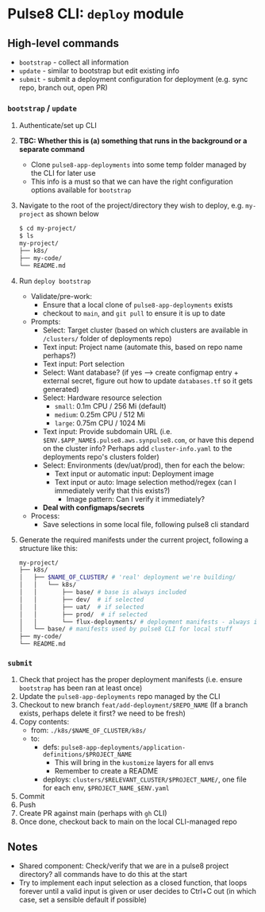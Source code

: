 # Pulse8 CLI: `deploy` module

## High-level commands

- `bootstrap` - collect all information
- `update` - similar to bootstrap but edit existing info
- `submit` - submit a deployment configuration for deployment (e.g. sync repo, branch out, open PR)

### `bootstrap` / `update`

1. Authenticate/set up CLI
1. **TBC: Whether this is (a) something that runs in the background or a separate command**
    - Clone `pulse8-app-deployments` into some temp folder managed by the CLI for later use
    - This info is a must so that we can have the right configuration options available for `bootstrap`
1. Navigate to the root of the project/directory they wish to deploy, e.g. `my-project` as shown below

    ```bash
    $ cd my-project/
    $ ls
    my-project/
    ├── k8s/
    ├── my-code/
    └── README.md
    ```

1. Run `deploy bootstrap`
    - Validate/pre-work:
        - Ensure that a local clone of `pulse8-app-deployments` exists
        - checkout to `main`, and `git pull` to ensure it is up to date
    - Prompts:
        - Select: Target cluster (based on which clusters are available in `/clusters/` folder of deployments repo)
        - Text input: Project name (automate this, based on repo name perhaps?)
        - Text input: Port selection
        - Select: Want database? (if yes --> create configmap entry + external secret, figure out how to update `databases.tf` so it gets generated)
        - Select: Hardware resource selection
            - `small`: 0.1m CPU / 256 Mi (default)
            - `medium`: 0.25m CPU / 512 Mi
            - `large`: 0.75m CPU / 1024 Mi
        - Text input: Provide subdomain URL (i.e. `$ENV.$APP_NAME$.pulse8.aws.synpulse8.com`, or have this depend on the cluster info? Perhaps add `cluster-info.yaml` to the deployments repo's clusters folder)
        - Select: Environments (dev/uat/prod), then for each the below:
            - Text input or automatic input: Deployment image
            - Text input or auto: Image selection method/regex (can I immediately verify that this exists?)
                - Image pattern: Can I verify it immediately?
        - **Deal with configmaps/secrets**
    - Process:
        - Save selections in some local file, following pulse8 cli standard
1. Generate the required manifests under the current project, following a structure like this:

    ```bash
    my-project/
    ├── k8s/
    │   ├── $NAME_OF_CLUSTER/ # 'real' deployment we're building/
    │   │   └── k8s/
    │   │       ├── base/ # base is always included
    │   │       ├── dev/  # if selected
    │   │       ├── uat/  # if selected
    │   │       ├── prod/  # if selected
    │   │       └── flux-deployments/ # deployment manifests - always included
    │   └── base/ # manifests used by pulse8 CLI for local stuff
    ├── my-code/
    └── README.md
    ```

### `submit`

1. Check that project has the proper deployment manifests (i.e. ensure `bootstrap` has been ran at least once)
1. Update the `pulse8-app-deployments` repo managed by the CLI
1. Checkout to new branch `feat/add-deployment/$REPO_NAME` (If a branch exists, perhaps delete it first? we need to be fresh)
1. Copy contents:
    - from: `./k8s/$NAME_OF_CLUSTER/k8s/`
    - to:
        - defs: `pulse8-app-deployments/application-definitions/$PROJECT_NAME`
            - This will bring in the `kustomize` layers for all envs
            - Remember to create a README
        - deploys: `clusters/$RELEVANT_CLUSTER/$PROJECT_NAME/`, one file for each env, `$PROJECT_NAME_$ENV.yaml`
1. Commit
1. Push
1. Create PR against main (perhaps with `gh` CLI)
1. Once done, checkout back to main on the local CLI-managed repo

## Notes

- Shared component: Check/verify that we are in a pulse8 project directory? all commands have to do this at the start
- Try to implement each input selection as a closed function, that loops forever until a valid input is given or user decides to Ctrl+C out (in which case, set a sensible default if possible)

